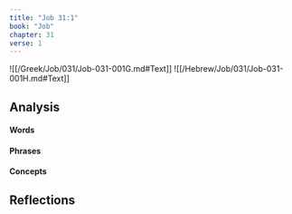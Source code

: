 ```yaml
---
title: "Job 31:1"
book: "Job"
chapter: 31
verse: 1
---
```

![[/Greek/Job/031/Job-031-001G.md#Text]]
![[/Hebrew/Job/031/Job-031-001H.md#Text]]

## Analysis

#### Words

#### Phrases

#### Concepts

## Reflections

